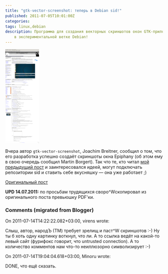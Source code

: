 ```yaml
---
title: "gtk-vector-screenshot: теперь в Debian sid!"
published: 2011-07-05T10:01:00Z
categories: 
tags: linux,debian
description: Программа для создания векторных скриншотов окон GTK-приложений уже
    в экспериментальной ветке Debian!
---
```


<div class="center">
<a href="http://www.joachim-breitner.de/various/pdf_screenshot_epiphany.pdf">
<img src="/images/pdf-screenshot-epiphany-thumbnail.png"
    width="108px" height="300px"
    alt="PDF screenshot of Epiphany"
    class="bleed" />
</a>
</div>

Вчера автор <code>gtk-vector-screenshot</code>, Joachim Breitner, сообщил о том, что его разработка успешно создаёт скриншоты окна Epiphany (об этом ему в свою очередь сообщил Martin Borgert). Так что те, кто читал <a href="/posts/2011-06-20-pdf-screenshots-with-gtk-3.html">мой предыдущий пост</a> и заинтересовался идеей, могут подключать репозитории sid и ставить себе вкусняшку — она уже работает ;)

<a href="https://www.joachim-breitner.de/blog/archives/508-gtk-vector-screenshot-works-with-epiphany.html">Оригинальный пост</a>

<b>UPD 14.07.2011:</b> по просьбам трудящихся своро^Wскопировал из оригинального поста превьюшку PDF'ки.

<h3 id='hakyll-convert-comments-title'>Comments (migrated from Blogger)</h3>
<div class='hakyll-convert-comment'>
<p class='hakyll-convert-comment-date'>On 2011-07-14T14:22:22.082+03:00, virens wrote:</p>
<p class='hakyll-convert-comment-body'>
Слыш, автор, народЪ (ТМ) требует зрелищ и паст^W скриншотов :-) Ну ты б хоть одну картинку воткнул, что ли. А то ссылка ведёт на какой-то левый сайт (фурифокс говорит, что untrusted connection). А то количество комментов нам что-то неиллюзорно символизирует :-)
</p>
</div>

<div class='hakyll-convert-comment'>
<p class='hakyll-convert-comment-date'>On 2011-07-14T19:04:04.618+03:00, Minoru wrote:</p>
<p class='hakyll-convert-comment-body'>
DONE, что ещё сказать.
</p>
</div>



